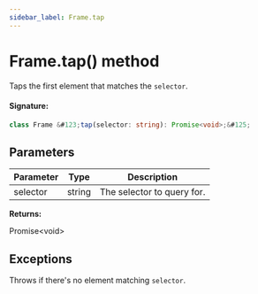 ```yaml
---
sidebar_label: Frame.tap
---
```


# Frame.tap() method

Taps the first element that matches the `selector`.

#### Signature:

```typescript
class Frame &#123;tap(selector: string): Promise<void>;&#125;
```

## Parameters

| Parameter | Type   | Description                |
| --------- | ------ | -------------------------- |
| selector  | string | The selector to query for. |

**Returns:**

Promise&lt;void&gt;

## Exceptions

Throws if there's no element matching `selector`.
